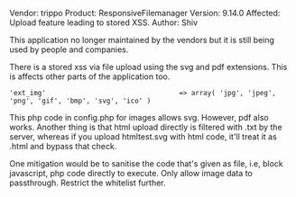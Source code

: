 Vendor: trippo
Product: ResponsiveFilemanager
Version: 9.14.0
Affected: Upload feature leading to stored XSS.
Author: Shiv

This application no longer maintained by the vendors but it is still being used by people and companies.

There is a stored xss via file upload using the svg and pdf extensions. This is affects other parts of the application too. 

```'ext_img'                                 => array( 'jpg', 'jpeg', 'png', 'gif', 'bmp', 'svg', 'ico' )``` 

This php code in config.php for images allows svg. However, pdf also works.
Another thing is that html upload directly is filtered with .txt by the server, whereas if you upload htmltest.svg with html code,
it'll treat it as .html and bypass that check.

One mitigation would be to sanitise the code that's given as file, i.e, block javascript, php code directly to execute. Only allow image data to passthrough.
Restrict the whitelist further. 
